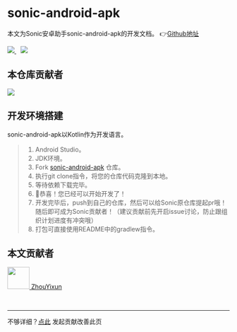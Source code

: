 # sonic-android-apk
本文为Sonic安卓助手sonic-android-apk的开发文档。 👉[Github地址](https://github.com/SonicCloudOrg/sonic-android-apk)

<a href="#">  
<img src="https://img.shields.io/github/stars/SonicCloudOrg/sonic-android-apk?style=social">
<img style="margin-left:10px" src="https://img.shields.io/github/forks/SonicCloudOrg/sonic-android-apk?style=social">
</a>

## 本仓库贡献者

<a href="https://github.com/SonicCloudOrg/sonic-android-apk/graphs/contributors">
  <img src="https://contrib.rocks/image?repo=SonicCloudOrg/sonic-android-apk" />
</a>

## 开发环境搭建
sonic-android-apk以Kotlin作为开发语言。

> 1. Android Studio。
> 2. JDK环境。
> 3. Fork [sonic-android-apk](https://github.com/SonicCloudOrg/sonic-android-apk) 仓库。
> 4. 执行git clone指令，将您的仓库代码克隆到本地。
> 5. 等待依赖下载完毕。
> 6. 🎉恭喜！您已经可以开始开发了！
> 7. 开发完毕后，push到自己的仓库，然后可以给Sonic原仓库提起pr哦！随后即可成为Sonic贡献者！（建议贡献前先开启issue讨论，防止跟组织计划进度有冲突哦）
> 8. 打包可直接使用README中的gradlew指令。

## 本文贡献者
<div class="cont">
<a href="https://github.com/ZhouYixun" target="_blank">
<img src="https://avatars.githubusercontent.com/u/56339314?v=4" width="50"/>
<span>ZhouYixun</span>
</a>
</div>


&nbsp;
&nbsp;
***
不够详细？[点此](https://github.com/SonicCloudOrg/sonic-offical-website/edit/main/src/markdown/saa/dev-saa.md) 发起贡献改善此页